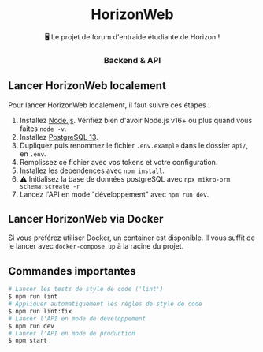 <h1 align="center">HorizonWeb</h1>
<p align="center">
  🖥 Le projet de forum d'entraide étudiante de Horizon !
</p>

<h3 align="center">Backend & API</h1>

## Lancer HorizonWeb localement

Pour lancer HorizonWeb localement, il faut suivre ces étapes :

1. Installez [Node.js]. Vérifiez bien d'avoir Node.js v16+ ou plus quand vous faites `node -v`.
1. Installez [PostgreSQL 13].
1. Dupliquez puis renommez le fichier `.env.example` dans le dossier `api/`, en `.env`.
1. Remplissez ce fichier avec vos tokens et votre configuration.
1. Installez les dependences avec `npm install`.
1. :warning: Initialisez la base de données postgreSQL avec `npx mikro-orm schema:screate -r`
1. Lancez l'API en mode "développement" avec `npm run dev`.

## Lancer HorizonWeb via Docker

Si vous préférez utiliser Docker, un container est disponible. Il vous suffit de le lancer avec `docker-compose up` à la racine du projet.

## Commandes importantes

```bash
# Lancer les tests de style de code ('lint')
$ npm run lint
# Appliquer automatiquement les règles de style de code
$ npm run lint:fix
# Lancer l'API en mode de développement
$ npm run dev
# Lancer l'API en mode de production
$ npm start
```

<!-- Link Dump -->
[Node.js]: https://nodejs.org/en/download/
[PostgreSQL 13]: https://www.postgresqltutorial.com/postgresql-getting-started/
